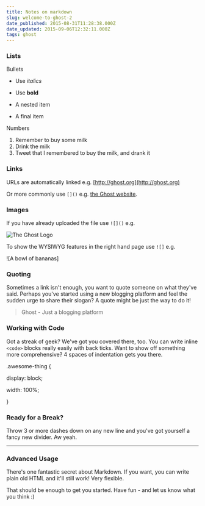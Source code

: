 ```yaml
---
title: Notes on markdown
slug: welcome-to-ghost-2
date_published: 2015-08-31T11:28:38.000Z
date_updated: 2015-09-06T12:32:11.000Z
tags: ghost
---
```


### Lists

Bullets

- Use *italics*
- Use **bold**
- A nested item

- A final item

Numbers

1. Remember to buy some milk
2. Drink the milk
3. Tweet that I remembered to buy the milk, and drank it

### Links

URLs are automatically linked e.g. [http://ghost.org](http://ghost.org)

Or more commonly use `[]()` e.g. [the Ghost website](http://ghost.org).

### Images

If you have already uploaded the file use `![]()` e.g.

![The Ghost Logo](https://ghost.org/images/ghost.png)

To show the WYSIWYG features in the right hand page use `![]` e.g.

![A bowl of bananas]

### Quoting

Sometimes a link isn't enough, you want to quote someone on what they've said. Perhaps you've started using a new blogging platform and feel the sudden urge to share their slogan? A quote might be just the way to do it!

> Ghost - Just a blogging platform

### Working with Code

Got a streak of geek? We've got you covered there, too. You can write inline `<code>` blocks really easily with back ticks. Want to show off something more comprehensive? 4 spaces of indentation gets you there.

.awesome-thing {

display: block;

width: 100%;

}

### Ready for a Break?

Throw 3 or more dashes down on any new line and you've got yourself a fancy new divider. Aw yeah.

---

### Advanced Usage

There's one fantastic secret about Markdown. If you want, you can write plain old HTML and it'll still work! Very flexible.

That should be enough to get you started. Have fun - and let us know what you think :)
